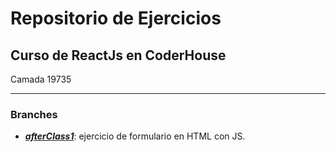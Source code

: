 # Repositorio de Ejercicios

## Curso de ReactJs en CoderHouse

Camada 19735

---

### Branches

- ***[afterClass1][l1]***: ejercicio de formulario en HTML con JS.

[l1]: "https://github.com/Ambarella-VE/react-19735/tree/afterClass1"
